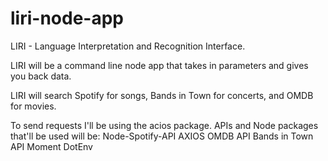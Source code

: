 # liri-node-app
LIRI - Language Interpretation and Recognition Interface. 

LIRI will be a command line node app that takes in parameters and gives you back data.

LIRI will search Spotify for songs, Bands in Town for concerts, and OMDB for movies.

To send requests I'll be using the acios package. APIs and Node packages that'll be used will be:
    Node-Spotify-API
    AXIOS
    OMDB API
    Bands in Town API
    Moment
    DotEnv

